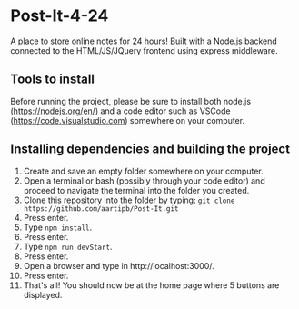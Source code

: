# Post-It-4-24
A place to store online notes for 24 hours! Built with a Node.js backend connected to the HTML/JS/JQuery frontend using express middleware.

## Tools to install
Before running the project, please be sure to install both node.js (https://nodejs.org/en/) and a code editor such as VSCode (https://code.visualstudio.com) somewhere on your computer.

## Installing dependencies and building the project
1. Create and save an empty folder somewhere on your computer.
2. Open a terminal or bash (possibly through your code editor) and proceed to navigate the terminal into the folder you created.
3. Clone this repository into the folder by typing:
``` git clone https://github.com/aartipb/Post-It.git ```
4. Press enter.
5. Type ``` npm install ```.
6. Press enter.
7. Type ``` npm run devStart ```.
8. Press enter.
9. Open a browser and type in http://localhost:3000/.
10. Press enter.
11. That's all! You should now be at the home page where 5 buttons are displayed.

